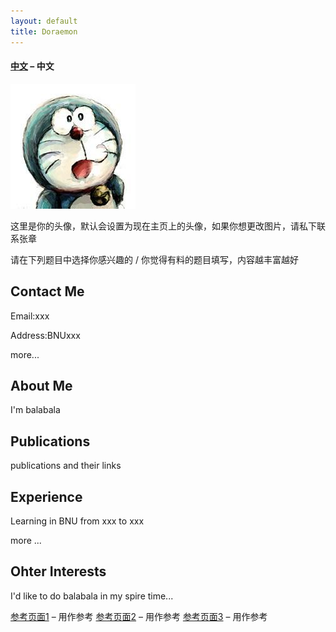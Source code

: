 ```yaml
---
layout: default
title: Doraemon
---
```



#### [中文](https://bnusss.github.io/person/default-person-zh.html) &ndash; 中文


<img src="/img/people/default-person.jpg" height="200px" width="200px" />

这里是你的头像，默认会设置为现在主页上的头像，如果你想更改图片，请私下联系张章

请在下列题目中选择你感兴趣的 / 你觉得有料的题目填写，内容越丰富越好

## Contact Me

Email:xxx

Address:BNUxxx

more...

## About Me

I'm balabala

## Publications

publications and their links

## Experience

Learning in BNU from xxx to xxx

more ...

## Ohter Interests

I'd like to do balabala in my spire time...


[参考页面1](https://homes.cs.washington.edu/~billzorn/) &ndash; 用作参考
[参考页面2](https://homes.cs.washington.edu/~vlee2/) &ndash; 用作参考
[参考页面3](http://www.shawnless.net/Shawn) &ndash; 用作参考